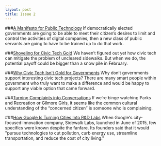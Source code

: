 ```yaml
---
layout: post
title: Issue 2
---
```


###[A Manifesto for Public Technology](http://civichall.org/civicist/manifesto-for-public-technology/)
If democratically elected governments are going to be able to meet their citizen’s desires to limit and control the activities of digital companies, then a new class of public servants are going to have to be trained up to do that work.

###[Shoveling for Civic Tech Gold](http://civichall.org/civicist/shoveling-for-civic-tech-gold/)
We haven’t figured out yet how civic tech can mitigate the problem of uncleared sidewalks. But when we do, the potential payoff could be bigger than a snow pile in February.

###[Why Civic Tech Isn't Gold for Governments](https://medium.com/@technickle/why-civic-tech-isn-t-gold-for-governments-4c6947a78f98#.w0r001yq1)
Why don’t governments support interesting civic tech projects? There are many smart people within government who truly want to make a difference and would be happy to support any viable option that came forward. 

###[Turning Complaints into Conversations](https://medium.com/fixer-stories/how-can-cities-turn-complaints-into-conversations-68458e88f0c6#.f9ye7b8n0)
If we’re binge watching Parks and Recreation or Gilmore Girls, it seems like the common cultural understanding of the “concerned citizen” is someone who is complaining.

###[How Google Is Turning Cities Into R&D Labs](http://www.fastcodesign.com/3056964/design-moves/how-google-is-turning-cities-into-rd-labs)
When Google's city-focused innovation company, Sidewalk Labs, launched in June of 2015, few specifics were known despite the fanfare. Its founders said that it would "pursue technologies to cut pollution, curb energy use, streamline transportation, and reduce the cost of city living."


